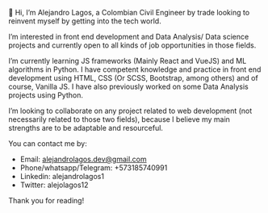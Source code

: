 👋 Hi, I’m Alejandro Lagos, a Colombian Civil Engineer by trade looking to reinvent myself by getting into the tech world.

I’m interested in front end development and Data Analysis/ Data science projects and currently open to all kinds of job opportunities in those fields.

I’m currently learning JS frameworks (Mainly React and VueJS) and ML algorithms in Python. 
I have competent knowledge and practice in front end development using HTML, CSS (Or SCSS, Bootstrap, among others) and of course, Vanilla JS.
I have also previously worked on some Data Analysis projects using Python.

I’m looking to collaborate on any project related to web development (not necessarily related to those two fields), because I believe my main strengths are to be adaptable and resourceful.


You can contact me by:
- Email: alejandrolagos.dev@gmail.com
- Phone/whatsapp/Telegram: +573185740991
- Linkedin: alejandrolagos1
- Twitter: alejolagos12

Thank you for reading!



